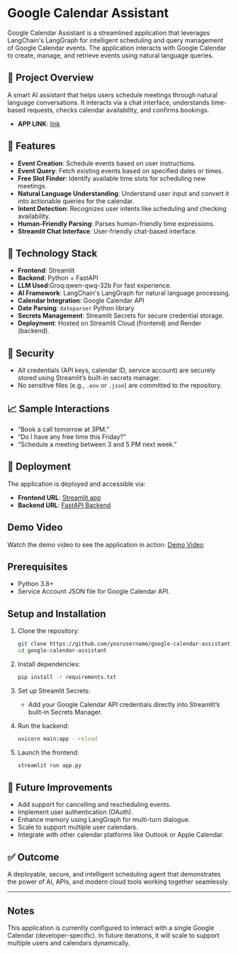 # Google Calendar Assistant

Google Calendar Assistant is a streamlined application that leverages LangChain's LangGraph for intelligent scheduling and query management of Google Calendar events. The application interacts with Google Calendar to create, manage, and retrieve events using natural language queries.

## 🚀 Project Overview
A smart AI assistant that helps users schedule meetings through natural language conversations. It interacts via a chat interface, understands time-based requests, checks calendar availability, and confirms bookings.
- **APP LINK**: [link](https://calender-ai-agent-vishnoi-harshi.streamlit.app/)
## 💬 Features
- **Event Creation**: Schedule events based on user instructions.
- **Event Query**: Fetch existing events based on specified dates or times.
- **Free Slot Finder**: Identify available time slots for scheduling new meetings.
- **Natural Language Understanding**: Understand user input and convert it into actionable queries for the calendar.
- **Intent Detection**: Recognizes user intents like scheduling and checking availability.
- **Human-Friendly Parsing**: Parses human-friendly time expressions.
- **Streamlit Chat Interface**: User-friendly chat-based interface.

## 🔧 Technology Stack
- **Frontend**: Streamlit
- **Backend**: Python + FastAPI
- **LLM Used**:Groq:qwen-qwq-32b For fast experience.
- **AI Framework**: LangChain's LangGraph for natural language processing.
- **Calendar Integration**: Google Calendar API
- **Date Parsing**: `dateparser` Python library
- **Secrets Management**: Streamlit Secrets for secure credential storage.
- **Deployment**: Hosted on Streamlit Cloud (frontend) and Render (backend).

## 🔐 Security
- All credentials (API keys, calendar ID, service account) are securely stored using Streamlit’s built-in secrets manager.
- No sensitive files (e.g., `.env` or `.json`) are committed to the repository.

## 📈 Sample Interactions
- “Book a call tomorrow at 3PM.”
- “Do I have any free time this Friday?”
- “Schedule a meeting between 3 and 5 PM next week.”

## 📍 Deployment
The application is deployed and accessible via:
- **Frontend URL**: [Streamlit app](https://calender-ai-agent-vishnoi-harshi.streamlit.app/)
- **Backend URL**: [FastAPI Backend](https://google-calender-ai-agent.onrender.com)

## Demo Video
Watch the demo video to see the application in action:
[Demo Video](https://www.youtube.com/watch?v=0hvVq1yga_w)

## Prerequisites
- Python 3.8+
- Service Account JSON file for Google Calendar API.

## Setup and Installation
1. Clone the repository:
    ```bash
    git clone https://github.com/yourusername/google-calendar-assistant.git
    cd google-calendar-assistant
    ```
2. Install dependencies:
    ```bash
    pip install -r requirements.txt
    ```
3. Set up Streamlit Secrets:
   - Add your Google Calendar API credentials directly into Streamlit’s built-in Secrets Manager.

4. Run the backend:
    ```bash
    uvicorn main:app --reload
    ```
5. Launch the frontend:
    ```bash
    streamlit run app.py
    ```

## 🧠 Future Improvements
- Add support for cancelling and rescheduling events.
- Implement user authentication (OAuth).
- Enhance memory using LangGraph for multi-turn dialogue.
- Scale to support multiple user calendars.
- Integrate with other calendar platforms like Outlook or Apple Calendar.

## ✅ Outcome
A deployable, secure, and intelligent scheduling agent that demonstrates the power of AI, APIs, and modern cloud tools working together seamlessly.

---

## Notes
This application is currently configured to interact with a single Google Calendar (developer-specific). In future iterations, it will scale to support multiple users and calendars dynamically.
